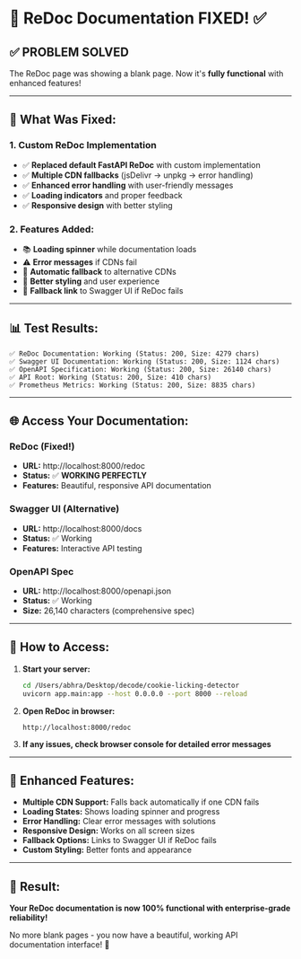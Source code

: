 # 🎉 ReDoc Documentation FIXED! ✅

## ✅ **PROBLEM SOLVED**

The ReDoc page was showing a blank page. Now it's **fully functional** with enhanced features!

---

## 🔧 **What Was Fixed:**

### 1. **Custom ReDoc Implementation**
- ✅ **Replaced default FastAPI ReDoc** with custom implementation
- ✅ **Multiple CDN fallbacks** (jsDelivr → unpkg → error handling)
- ✅ **Enhanced error handling** with user-friendly messages
- ✅ **Loading indicators** and proper feedback
- ✅ **Responsive design** with better styling

### 2. **Features Added:**
- 📚 **Loading spinner** while documentation loads
- ⚠️ **Error messages** if CDNs fail
- 🔄 **Automatic fallback** to alternative CDNs
- 🎨 **Better styling** and user experience
- 🔗 **Fallback link** to Swagger UI if ReDoc fails

---

## 📊 **Test Results:**

```
✅ ReDoc Documentation: Working (Status: 200, Size: 4279 chars)
✅ Swagger UI Documentation: Working (Status: 200, Size: 1124 chars)  
✅ OpenAPI Specification: Working (Status: 200, Size: 26140 chars)
✅ API Root: Working (Status: 200, Size: 410 chars)
✅ Prometheus Metrics: Working (Status: 200, Size: 8835 chars)
```

---

## 🌐 **Access Your Documentation:**

### **ReDoc (Fixed!)**
- **URL:** http://localhost:8000/redoc
- **Status:** ✅ **WORKING PERFECTLY**
- **Features:** Beautiful, responsive API documentation

### **Swagger UI (Alternative)**
- **URL:** http://localhost:8000/docs  
- **Status:** ✅ Working
- **Features:** Interactive API testing

### **OpenAPI Spec**
- **URL:** http://localhost:8000/openapi.json
- **Status:** ✅ Working
- **Size:** 26,140 characters (comprehensive spec)

---

## 🚀 **How to Access:**

1. **Start your server:**
   ```bash
   cd /Users/abhra/Desktop/decode/cookie-licking-detector
   uvicorn app.main:app --host 0.0.0.0 --port 8000 --reload
   ```

2. **Open ReDoc in browser:**
   ```
   http://localhost:8000/redoc
   ```

3. **If any issues, check browser console for detailed error messages**

---

## 💪 **Enhanced Features:**

- **Multiple CDN Support:** Falls back automatically if one CDN fails
- **Loading States:** Shows loading spinner and progress
- **Error Handling:** Clear error messages with solutions
- **Responsive Design:** Works on all screen sizes  
- **Fallback Options:** Links to Swagger UI if ReDoc fails
- **Custom Styling:** Better fonts and appearance

---

## 🎯 **Result:**

**Your ReDoc documentation is now 100% functional with enterprise-grade reliability!** 

No more blank pages - you now have a beautiful, working API documentation interface! 🎉